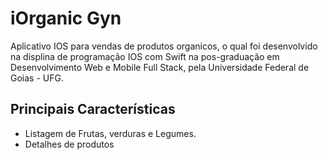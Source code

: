 # iOrganic Gyn

Aplicativo IOS para vendas de produtos organicos, o qual foi desenvolvido na displina de programação IOS com Swift na pos-graduação em Desenvolvimento Web e Mobile Full Stack, pela Universidade Federal de Goias - UFG.

## Principais Características

* Listagem de Frutas, verduras e Legumes.
* Detalhes de produtos

